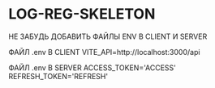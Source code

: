 # LOG-REG-SKELETON

НЕ ЗАБУДЬ ДОБАВИТЬ ФАЙЛЫ ENV В CLIENT И SERVER

ФАЙЛ .env В CLIENT
VITE_API=http://localhost:3000/api

ФАЙЛ .env В SERVER
ACCESS_TOKEN='ACCESS'
REFRESH_TOKEN='REFRESH'
